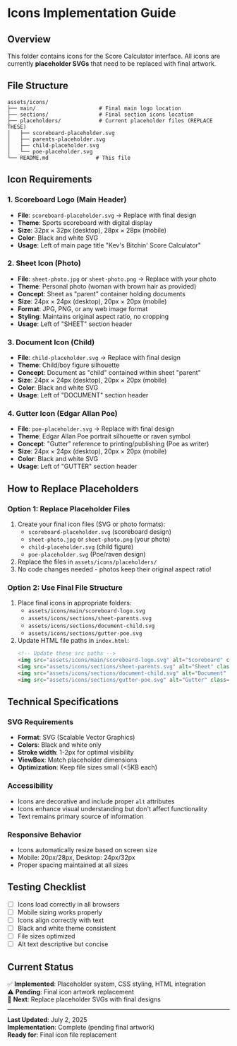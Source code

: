 # Icons Implementation Guide

## Overview
This folder contains icons for the Score Calculator interface. All icons are currently **placeholder SVGs** that need to be replaced with final artwork.

## File Structure
```
assets/icons/
├── main/                    # Final main logo location
├── sections/                # Final section icons location  
├── placeholders/            # Current placeholder files (REPLACE THESE)
│   ├── scoreboard-placeholder.svg
│   ├── parents-placeholder.svg
│   ├── child-placeholder.svg
│   └── poe-placeholder.svg
└── README.md               # This file
```

## Icon Requirements

### 1. Scoreboard Logo (Main Header)
- **File**: `scoreboard-placeholder.svg` → Replace with final design
- **Theme**: Sports scoreboard with digital display
- **Size**: 32px × 32px (desktop), 28px × 28px (mobile)
- **Color**: Black and white SVG
- **Usage**: Left of main page title "Kev's Bitchin' Score Calculator"

### 2. Sheet Icon (Photo)
- **File**: `sheet-photo.jpg` or `sheet-photo.png` → Replace with your photo
- **Theme**: Personal photo (woman with brown hair as provided)
- **Concept**: Sheet as "parent" container holding documents
- **Size**: 24px × 24px (desktop), 20px × 20px (mobile)
- **Format**: JPG, PNG, or any web image format
- **Styling**: Maintains original aspect ratio, no cropping
- **Usage**: Left of "SHEET" section header

### 3. Document Icon (Child)
- **File**: `child-placeholder.svg` → Replace with final design
- **Theme**: Child/boy figure silhouette
- **Concept**: Document as "child" contained within sheet "parent"
- **Size**: 24px × 24px (desktop), 20px × 20px (mobile)
- **Color**: Black and white SVG
- **Usage**: Left of "DOCUMENT" section header

### 4. Gutter Icon (Edgar Allan Poe)
- **File**: `poe-placeholder.svg` → Replace with final design
- **Theme**: Edgar Allan Poe portrait silhouette or raven symbol
- **Concept**: "Gutter" reference to printing/publishing (Poe as writer)
- **Size**: 24px × 24px (desktop), 20px × 20px (mobile)
- **Color**: Black and white SVG
- **Usage**: Left of "GUTTER" section header

## How to Replace Placeholders

### Option 1: Replace Placeholder Files
1. Create your final icon files (SVG or photo formats):
   - `scoreboard-placeholder.svg` (scoreboard design)
   - `sheet-photo.jpg` or `sheet-photo.png` (your photo)
   - `child-placeholder.svg` (child figure)
   - `poe-placeholder.svg` (Poe/raven design)
2. Replace the files in `assets/icons/placeholders/`
3. No code changes needed - photos keep their original aspect ratio!

### Option 2: Use Final File Structure
1. Place final icons in appropriate folders:
   - `assets/icons/main/scoreboard-logo.svg`
   - `assets/icons/sections/sheet-parents.svg`
   - `assets/icons/sections/document-child.svg`
   - `assets/icons/sections/gutter-poe.svg`
2. Update HTML file paths in `index.html`:
   ```html
   <!-- Update these src paths -->
   <img src="assets/icons/main/scoreboard-logo.svg" alt="Scoreboard" class="main-logo">
   <img src="assets/icons/sections/sheet-parents.svg" alt="Sheet" class="section-icon">
   <img src="assets/icons/sections/document-child.svg" alt="Document" class="section-icon">
   <img src="assets/icons/sections/gutter-poe.svg" alt="Gutter" class="section-icon">
   ```

## Technical Specifications

### SVG Requirements
- **Format**: SVG (Scalable Vector Graphics)
- **Colors**: Black and white only
- **Stroke width**: 1-2px for optimal visibility
- **ViewBox**: Match placeholder dimensions
- **Optimization**: Keep file sizes small (<5KB each)

### Accessibility
- Icons are decorative and include proper `alt` attributes
- Icons enhance visual understanding but don't affect functionality
- Text remains primary source of information

### Responsive Behavior
- Icons automatically resize based on screen size
- Mobile: 20px/28px, Desktop: 24px/32px
- Proper spacing maintained at all sizes

## Testing Checklist
- [ ] Icons load correctly in all browsers
- [ ] Mobile sizing works properly
- [ ] Icons align correctly with text
- [ ] Black and white theme consistent
- [ ] File sizes optimized
- [ ] Alt text descriptive but concise

## Current Status
✅ **Implemented**: Placeholder system, CSS styling, HTML integration  
⚠️ **Pending**: Final icon artwork replacement  
🎯 **Next**: Replace placeholder SVGs with final designs

---
**Last Updated**: July 2, 2025  
**Implementation**: Complete (pending final artwork)  
**Ready for**: Final icon file replacement
